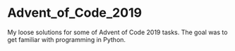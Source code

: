 # Advent_of_Code_2019
My loose solutions for some of Advent of Code 2019 tasks.
The goal was to get familiar with programming in Python.
